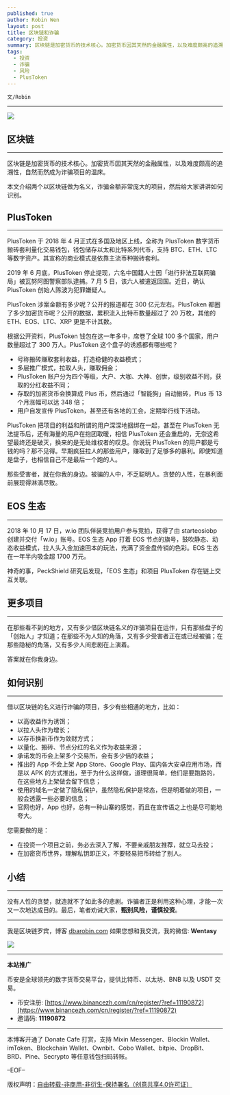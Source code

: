 ```yaml
---
published: true
author: Robin Wen
layout: post
title: 区块链和诈骗
category: 投资
summary: 区块链是加密货币的技术核心。加密货币因其天然的金融属性，以及难度颇高的追溯性，自然而然成为诈骗项目的温床。本文介绍两个以区块链做为名义，诈骗金额非常庞大的项目，然后给大家讲讲如何识别。在那些看不到的地方，又有多少借区块链名义的诈骗项目在运作，只有那些盘子的「创始人」才知道；在那些不为人知的角落，又有多少受害者正在或已经被骗；在那些隐秘的角落，又有多少人间悲剧在上演着。没有人性的贪婪，就造就不了如此多的悲剧。诈骗者正是利用这种心理，才能一次又一次地达成目的。最后，笔者劝诫大家，甄别风险，谨慎投资。
tags:
  - 投资
  - 诈骗
  - 风险
  - PlusToken
---
```


`文/Robin`

***

![](https://cdn.dbarobin.com/7x05lye.png)

## 区块链
***

区块链是加密货币的技术核心。加密货币因其天然的金融属性，以及难度颇高的追溯性，自然而然成为诈骗项目的温床。

本文介绍两个以区块链做为名义，诈骗金额非常庞大的项目，然后给大家讲讲如何识别。

## PlusToken
***

PlusToken 于 2018 年 4 月正式在多国及地区上线，全称为 PlusToken 数字货币搬砖套利量化交易钱包，钱包储存以太和比特系列代币，支持 BTC、ETH、LTC 等数字资产。其宣称的商业模式是依靠主流币种搬砖套利。

2019 年 6 月底，PlusToken 停止提现，六名中国籍人士因「进行非法互联网骗局」被瓦努阿图警察部队逮捕。7 月 5 日，该六人被遣返回国。近日，确认 PlusToken 创始人陈波为犯罪嫌疑人。

PlusToken 涉案金额有多少呢？公开的报道都在 300 亿元左右。PlusToken 都圈了多少加密货币呢？公开的数据，累积流入比特币数量超过了 20 万枚，其他的 ETH、EOS、LTC、XRP 更是不计其数。

根据公开资料，PlusToken 钱包在这一年多中，席卷了全球 100 多个国家，用户数量超过了 300 万人。PlusToken 这个盘子的诱惑都有哪些呢？

* 号称搬砖赚取套利收益，打造稳健的收益模式；
* 多层推广模式，拉取人头，赚取佣金；
* PlusToken 账户分为四个等级，大户、大咖、大神、创世，级别收益不同，获取的分红收益不同；
* 存取的加密货币会换算成 Plus 币，然后通过「智能狗」自动搬砖，Plus 币 13 个月涨幅可以达 348 倍；
* 用户自发宣传 PlusToken，甚至还有各地的工会，定期举行线下活动。

PlusToken 把项目的利益和所谓的用户深深地捆绑在一起，甚至在 PlusToken 无法提币后，还有海量的用户在抱团取暖，相信 PlusToken 还会重启的，无奈这希望最终还是破灭，换来的是无处维权者的叹息。你说玩 PlusToken 的用户都是亏钱的吗？那不见得。早期疯狂拉人的那些用户，赚取到了足够多的暴利。即使知道是盘子，也相信自己不是最后一个跑的人。

那些受害者，就在你我的身边。被骗的人中，不乏聪明人。贪婪的人性，在暴利面前展现得淋漓尽致。

## EOS 生态
***

2018 年 10 月 17 日，w.io 团队佯装竞拍用户参与竞拍，获得了由 starteosiobp 创建并交付「w.io」账号。EOS 生态 App 打着 EOS 节点的旗号，鼓吹静态、动态收益模式，拉人头入金加速回本的玩法，充满了资金盘传销的色彩。EOS 生态在一年半内吸金超 1700 万元。

神奇的事，PeckShield 研究后发现，「EOS 生态」和项目 PlusToken 存在链上交互关联。

## 更多项目
***

在那些看不到的地方，又有多少借区块链名义的诈骗项目在运作，只有那些盘子的「创始人」才知道；在那些不为人知的角落，又有多少受害者正在或已经被骗；在那些隐秘的角落，又有多少人间悲剧在上演着。

答案就在你我身边。

## 如何识别
***

借以区块链的名义进行诈骗的项目，多少有些相通的地方，比如：

* 以高收益作为诱饵；
* 以拉人头作为增长；
* 以存币换新币作为敛财方式；
* 以量化、搬砖、节点分红的名义作为收益来源；
* 承诺发的币会上架多个交易所，会有多少倍的收益；
* 推出的 App 不会上架 App Store、Google Play、国内各大安卓应用市场，而是以 APK 的方式推出，至于为什么这样做，道理很简单，他们是要跑路的，在这些地方上架做会留下信息；
* 使用的域名一定做了隐私保护，虽然隐私保护是常态，但是明着做的项目，一般会透露一些必要的信息；
* 官网也好，App 也好，总有一种山寨的感觉，而且在宣传语之上也是尽可能地夸大。

您需要做的是：

* 在投资一个项目之前，务必去深入了解，不要亲戚朋友推荐，就立马去投；
* 在加密货币世界，理解私钥即正义，不要轻易把币转给了别人。

## 小结
***

没有人性的贪婪，就造就不了如此多的悲剧。诈骗者正是利用这种心理，才能一次又一次地达成目的。最后，笔者劝诫大家，**甄别风险，谨慎投资**。

***

我是区块链罗宾，博客 [dbarobin.com](https://dbarobin.com/)
如果您想和我交流，我的微信: **Wentasy**

![](https://cdn.dbarobin.com/v4yywe2.png)

***

**本站推广**

币安是全球领先的数字货币交易平台，提供比特币、以太坊、BNB 以及 USDT 交易。

* 币安注册: [https://www.binancezh.com/cn/register/?ref=11190872](https://www.binancezh.com/cn/register/?ref=11190872)
* 邀请码: **11190872**

***

本博客开通了 Donate Cafe 打赏，支持 Mixin Messenger、Blockin Wallet、imToken、Blockchain Wallet、Ownbit、Cobo Wallet、bitpie、DropBit、BRD、Pine、Secrypto 等任意钱包扫码转账。

<center>
    <div class="--donate-button"
         data-button-id="f8b9df0d-af9a-460d-8258-d3f435445075"
    ></div>
</center>

–EOF–

版权声明：[自由转载-非商用-非衍生-保持署名（创意共享4.0许可证）](http://creativecommons.org/licenses/by-nc-nd/4.0/deed.zh)
